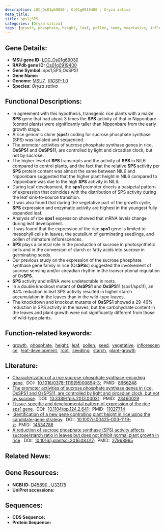 ```yaml
---
description: LOC_Os01g69030 ; Os01g0919400 ; Oryza sativa
meta_title:
title: sps1;SPS
categories: [Oryza sativa]
tags: [growth, phosphate, height, leaf, pollen, seed, vegetative, inflorescence, leaf development, root, seedling, starch, plant growth]
---
```


## Gene Details:
- **MSU gene ID:** [LOC_Os01g69030](http://rice.uga.edu/cgi-bin/ORF_infopage.cgi?orf=LOC_Os01g69030)  
- **RAPdb gene ID:** [Os01g0919400](https://rapdb.dna.affrc.go.jp/locus/?name=Os01g0919400)  
- **Gene Symbol:** sps1;SPS;OsSPS1
- **Gene Name:**
- **Genome:**  [MSU7](http://rice.uga.edu/),&nbsp;&nbsp;[IRGSP-1.0](https://rapdb.dna.affrc.go.jp/download/irgsp1.html)
- **Species:** *Oryza sativa*

## Functional Descriptions:
   - In agreement with this hypothesis, transgenic rice plants with a maize **SPS** gene that had about 3 times the **SPS** activity of that in Nipponbare (control plants) were significantly taller than Nipponbare from the early growth stage.
   - A rice genomic clone (**sps1**) coding for sucrose phosphate synthase (SPS) was isolated and sequenced.
   - The promoter activities of sucrose phosphate synthase genes in rice, **OsSPS1** and **OsSPS1**1, are controlled by light and circadian clock, but not by sucrose.
   - The higher level of **SPS** transcripts and the activity of **SPS** in NIL6 compared to control plants, and the fact that the relative **SPS** activity per **SPS** protein content was almost the same between NIL6 and Nipponbare suggested that the higher plant height in NIL6 compared to Nipponbare was due to the high **SPS** activity in NIL6.
   - During leaf development, the **sps1** promoter directs a basipetal pattern of expression that coincides with the distribution of SPS activity during the leaf sink-to-source transition.
   - It was also found that during the vegetative part of the growth cycle, **SPS** expression and enzymatic activity are highest in the youngest fully expanded leaf.
   - Analysis of rice **sps1** expression showed that mRNA levels change during leaf development.
   - It was found that the expression of the rice **sps1** gene is limited to mesophyll cells in leaves, the scutellum of germinating seedlings, and pollen of immature inflorescences.
   - **SPS** plays a central role in the production of sucrose in photosynthetic cells and in the conversion of starch or fatty acids into sucrose in germinating seeds.
   - Our previous study on the expression of the sucrose phosphate synthase gene family in rice (Os**SPS**s) suggested the involvement of sucrose sensing and/or circadian rhythm in the transcriptional regulation of Os**SPS**.
   - **SPS** activity and mRNA were undetectable in roots.
   - In a double knockout mutant of **OsSPS1** and **OsSPS1**1 (sps1/sps11), an 84% reduction in leaf SPS activity resulted in higher starch accumulation in the leaves than in the wild-type leaves.
   - The knockdown and knockout mutants of **OsSPS1** showed a 29-46% reduction in SPS activity in the leaves, but the carbohydrate content in the leaves and plant growth were not significantly different from those of wild-type plants.

## Function-related keywords:
   - [growth](/tags/growth/),&nbsp;&nbsp;[phosphate](/tags/phosphate/),&nbsp;&nbsp;[height](/tags/height/),&nbsp;&nbsp;[leaf](/tags/leaf/),&nbsp;&nbsp;[pollen](/tags/pollen/),&nbsp;&nbsp;[seed](/tags/seed/),&nbsp;&nbsp;[vegetative](/tags/vegetative/),&nbsp;&nbsp;[inflorescence](/tags/inflorescence/),&nbsp;&nbsp;[leaf-development](/tags/leaf-development/),&nbsp;&nbsp;[root](/tags/root/),&nbsp;&nbsp;[seedling](/tags/seedling/),&nbsp;&nbsp;[starch](/tags/starch/),&nbsp;&nbsp;[plant-growth](/tags/plant-growth/)

## Literature:
   - [Characterization of a rice sucrose-phosphate synthase-encoding gene](https://www.doi.org/10.1016/0378-1119(95)00854-3).&nbsp;&nbsp;DOI:&nbsp;&nbsp;[10.1016/0378-1119(95)00854-3](https://www.doi.org/10.1016/0378-1119(95)00854-3);&nbsp;&nbsp;PMID:&nbsp;&nbsp;[8666248](https://pubmed.ncbi.nlm.nih.gov/8666248/)
   - [The promoter activities of sucrose phosphate synthase genes in rice, OsSPS1 and OsSPS11, are controlled by light and circadian clock, but not by sucrose](https://www.doi.org/10.3389/fpls.2013.00031).&nbsp;&nbsp;DOI:&nbsp;&nbsp;[10.3389/fpls.2013.00031](https://www.doi.org/10.3389/fpls.2013.00031);&nbsp;&nbsp;PMID:&nbsp;&nbsp;[23460029](https://pubmed.ncbi.nlm.nih.gov/23460029/)
   - [Tissue-specific and developmental pattern of expression of the rice sps1 gene](https://www.doi.org/10.1104/pp.124.2.641).&nbsp;&nbsp;DOI:&nbsp;&nbsp;[10.1104/pp.124.2.641](https://www.doi.org/10.1104/pp.124.2.641);&nbsp;&nbsp;PMID:&nbsp;&nbsp;[11027714](https://pubmed.ncbi.nlm.nih.gov/11027714/)
   - [Identification of a new gene controlling plant height in rice using the candidate-gene strategy](https://www.doi.org/10.1007/s00425-003-1119-z).&nbsp;&nbsp;DOI:&nbsp;&nbsp;[10.1007/s00425-003-1119-z](https://www.doi.org/10.1007/s00425-003-1119-z);&nbsp;&nbsp;PMID:&nbsp;&nbsp;[14534788](https://pubmed.ncbi.nlm.nih.gov/14534788/)
   - [A reduction of sucrose phosphate synthase (SPS) activity affects sucrose/starch ratio in leaves but does not inhibit normal plant growth in rice](https://www.doi.org/10.1016/j.plantsci.2016.08.017).&nbsp;&nbsp;DOI:&nbsp;&nbsp;[10.1016/j.plantsci.2016.08.017](https://www.doi.org/10.1016/j.plantsci.2016.08.017);&nbsp;&nbsp;PMID:&nbsp;&nbsp;[27968995](https://pubmed.ncbi.nlm.nih.gov/27968995/)

## Related News:

## Gene Resources:
- **NCBI ID:**  [D45890](http://www.ncbi.nlm.nih.gov/nuccore/D45890)&nbsp;,&nbsp;[U33175](http://www.ncbi.nlm.nih.gov/nuccore/U33175)
- **UniProt accessions:** [](https://www.uniprot.org/uniprotkb//entry)

## Sequences:
- **CDS Sequence:**
- **Protein Sequence:**
